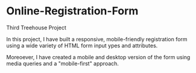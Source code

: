 # Online-Registration-Form
 Third Treehouse Project

In this project, I have built a responsive, mobile-friendly registration form using a wide variety of HTML form input ypes and attributes.

Moreoever, I have created a mobile and desktop version of the form using media queries and a "mobile-first" approach.
